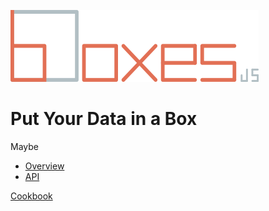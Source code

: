 ![Boxes JS](./boxesLogo.png)

# Put Your Data in a Box

Maybe
- [Overview](./docs/maybe.md)
- [API](./docs/api/maybe.md)

[Cookbook](./docs/cookbook.md)
